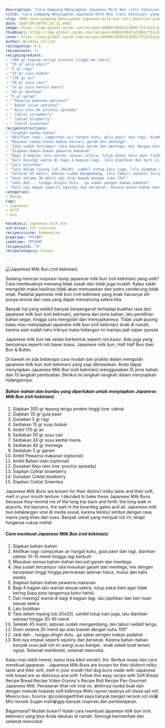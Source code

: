 ```yaml
---
description: "Cara Gampang Menyiapkan Japanese Milk Bun (roti kekinian) yang Lezat Sekali"
title: "Cara Gampang Menyiapkan Japanese Milk Bun (roti kekinian) yang Lezat Sekali"
slug: 4805-cara-gampang-menyiapkan-japanese-milk-bun-roti-kekinian-yang-lezat-sekali
date: 2020-09-04T05:16:11.449Z
image: https://img-global.cpcdn.com/recipes/d998e7d84fa22695/751x532cq70/japanese-milk-bun-roti-kekinian-foto-resep-utama.jpg
thumbnail: https://img-global.cpcdn.com/recipes/d998e7d84fa22695/751x532cq70/japanese-milk-bun-roti-kekinian-foto-resep-utama.jpg
cover: https://img-global.cpcdn.com/recipes/d998e7d84fa22695/751x532cq70/japanese-milk-bun-roti-kekinian-foto-resep-utama.jpg
author: Bradley Collier
ratingvalue: 4.6
reviewcount: 11
recipeingredient:
- "300 gr tepung terigu protein tinggi me cakra"
- "35 gr gula pasir"
- "5 gr ragi"
- "15 gr susu bubuk"
- "170 gr air"
- "50 gr susu cair"
- "24 gr susu kental manis"
- "40 gr mentega"
- "5 gr garam"
- " Pewarna makanan optional"
- " Bahan isian optional"
- " Keju oles me prochiz spready"
- " Coklat strawberry"
- " Coklat blueberry"
- " Coklat Greentea"
recipeinstructions:
- "Siapkan bahan-bahan"
- "Aktifkan ragi: campurkan air hangat kuku, gula pasir dan ragi, diamkan sekitar 10-15 menit hingga ragi berbuih"
- "Masukan semua bahan-bahan kecuali garam dan mentega"
- "Jika sudah tercampur rata masukan garam dan mentega, mix dengan kecepatan tinggi hingga permukaan adonan halus, mulus dan kalis elastis"
- "Siapkan bahan-bahan pewarna makanan"
- "Bagi 4 bagian lalu warnai sesuai selera, tutup pakai kain agar tidak kering (lupa poto tangannya kotor hehe)"
- "Dari masing2 warna di bagi 4 bagian lagi, lalu pipihkan dan beri isian sesuai selera"
- "Lalu bulatkan"
- "Tata dalam loyang (uk.20x20), sambil tutup kain juga, lalu diamkan adonan hingga 30-45 menit"
- "Setelah 45 menit, adonan sudah mengembang, lalu taburi sedikit terigu"
- "Oven selama 30 menit api atas bawah dengan suhu 150°"
- "Jadi deh... tunggu dingin dulu.. ga sabar pengen makan padahal"
- "Roti nya empuk seperti squishy dan berserat. Karena bahan-bahan banyak susu jadi roti ini wangi susu banget.. enak sekali buat temen ngopi. Selamat menikmati, selamat mencoba."
categories:
- Resep
tags:
- japanese
- milk
- bun

katakunci: japanese milk bun 
nutrition: 253 calories
recipecuisine: Indonesian
preptime: "PT19M"
cooktime: "PT44M"
recipeyield: "4"
recipecategory: Dinner

---
```



![Japanese Milk Bun (roti kekinian)](https://img-global.cpcdn.com/recipes/d998e7d84fa22695/751x532cq70/japanese-milk-bun-roti-kekinian-foto-resep-utama.jpg)

Sedang mencari inspirasi resep japanese milk bun (roti kekinian) yang unik? Cara membuatnya memang tidak susah dan tidak juga mudah. Kalau salah mengolah maka hasilnya tidak akan memuaskan dan justru cenderung tidak enak. Padahal japanese milk bun (roti kekinian) yang enak harusnya sih punya aroma dan rasa yang dapat memancing selera kita.

Banyak hal yang sedikit banyak berpengaruh terhadap kualitas rasa dari japanese milk bun (roti kekinian), pertama dari jenis bahan, lalu pemilihan bahan segar, hingga cara mengolah dan menyajikannya. Tidak usah pusing kalau mau menyiapkan japanese milk bun (roti kekinian) enak di rumah, karena asal sudah tahu triknya maka hidangan ini mampu jadi sajian spesial.

Japanese milk bun tak selalu berbentuk seperti roti kasur. Ada juga yang bentuknya seperti roti tawar biasa. Japanese milk bun, Half Half Bun daei Bun &amp; Butter.


Di bawah ini ada beberapa cara mudah dan praktis dalam mengolah japanese milk bun (roti kekinian) yang siap dikreasikan. Anda dapat menyiapkan Japanese Milk Bun (roti kekinian) menggunakan 15 jenis bahan dan 13 langkah pembuatan. Berikut ini langkah-langkah dalam menyiapkan hidangannya.

<!--inarticleads1-->

##### Bahan-bahan dan bumbu yang diperlukan untuk menyiapkan Japanese Milk Bun (roti kekinian):

1. Siapkan 300 gr tepung terigu protein tinggi (me: cakra)
1. Siapkan 35 gr gula pasir
1. Gunakan 5 gr ragi
1. Sediakan 15 gr susu bubuk
1. Ambil 170 gr air
1. Sediakan 50 gr susu cair
1. Sediakan 24 gr susu kental manis
1. Sediakan 40 gr mentega
1. Sediakan 5 gr garam
1. Ambil  Pewarna makanan (optional)
1. Ambil  Bahan isian (optional)
1. Gunakan  Keju oles (me: prochiz spready)
1. Siapkan  Coklat strawberry
1. Gunakan  Coklat blueberry
1. Siapkan  Coklat Greentea


Japanese Milk Buns are known for their distinct milky taste and their soft, melt in your mouth texture. I decided to bake these Japanese Milk Buns because they remind me of the long trip back and forth: the long walk in airports, the layovers, the wait in the boarding gates and all. Japanese milk bun belakangan viral di media sosial, karena tekstur lembut dengan rasa manis yang khas dari susu. Banyak sekali yang menjual roti ini, tetapi harganya cukup mahal. 

<!--inarticleads2-->

##### Cara membuat Japanese Milk Bun (roti kekinian):

1. Siapkan bahan-bahan
1. Aktifkan ragi: campurkan air hangat kuku, gula pasir dan ragi, diamkan sekitar 10-15 menit hingga ragi berbuih
1. Masukan semua bahan-bahan kecuali garam dan mentega
1. Jika sudah tercampur rata masukan garam dan mentega, mix dengan kecepatan tinggi hingga permukaan adonan halus, mulus dan kalis elastis
1. Siapkan bahan-bahan pewarna makanan
1. Bagi 4 bagian lalu warnai sesuai selera, tutup pakai kain agar tidak kering (lupa poto tangannya kotor hehe)
1. Dari masing2 warna di bagi 4 bagian lagi, lalu pipihkan dan beri isian sesuai selera
1. Lalu bulatkan
1. Tata dalam loyang (uk.20x20), sambil tutup kain juga, lalu diamkan adonan hingga 30-45 menit
1. Setelah 45 menit, adonan sudah mengembang, lalu taburi sedikit terigu
1. Oven selama 30 menit api atas bawah dengan suhu 150°
1. Jadi deh... tunggu dingin dulu.. ga sabar pengen makan padahal
1. Roti nya empuk seperti squishy dan berserat. Karena bahan-bahan banyak susu jadi roti ini wangi susu banget.. enak sekali buat temen ngopi. Selamat menikmati, selamat mencoba.


Kalau mau lebih hemat, kamu bisa bikin sendiri, lho. Berikut resep dan cara membuat japanese. · Japanese Milk Buns are known for their distinct milky taste and their soft, melt in your mouth Hot dog buns made with Japanese milk bread are so delicious and soft. Follow this easy recipe with Soft Bread Recipe Bread Recipe Video Granny&#39;s Recipe Roti Recipe Pan Gourmet Japanese Milk. Penasaran lihat roti viral ini, akhirnya nyoba buat dan dengan metode hokaido soft killernya #titin rayner.rasanya sih biasa spt roti Mexico bun. Source :@cookingwithhel.saya banyak banget recook roti ini😁Mrs recook Sugan mah😀gpp banyak inspirasi dan pembelajaran. 

Bagaimana? Mudah bukan? Itulah cara membuat japanese milk bun (roti kekinian) yang bisa Anda lakukan di rumah. Semoga bermanfaat dan selamat mencoba!
